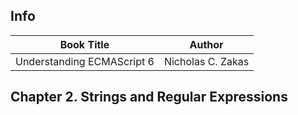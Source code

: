 ## Info
|Book Title|Author|
|---|---|
|Understanding ECMAScript 6|Nicholas C. Zakas|

## Chapter 2. Strings and Regular Expressions
